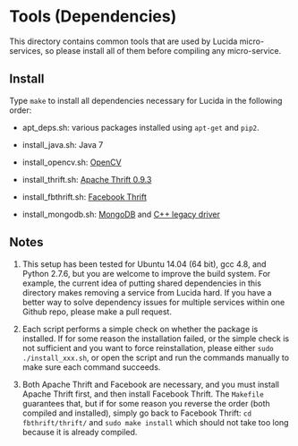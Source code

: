 # Tools (Dependencies)

This directory contains common tools that are used by Lucida micro-services, 
so please install all of them before compiling any micro-service.

## Install

Type `make` to install all dependencies necessary for Lucida in the following order:

- apt_deps.sh: various packages installed using `apt-get` and `pip2`. 

- install_java.sh: Java 7

- install_opencv.sh: [OpenCV](http://opencv.org/)

- install_thrift.sh: [Apache Thrift 0.9.3](https://thrift.apache.org/)

- install_fbthrift.sh: [Facebook Thrift](https://github.com/facebook/fbthrift)

- install_mongodb.sh: [MongoDB](https://www.mongodb.com/)
and [C++ legacy driver](https://github.com/mongodb/mongo-cxx-driver/tree/legacy)

## Notes

1. This setup has been tested for Ubuntu 14.04 (64 bit), gcc 4.8, and Python 2.7.6, but
you are welcome to improve the build system.
For example, the current idea of putting shared dependencies in this directory
makes removing a service from Lucida hard. If you have a better way to solve
dependency issues for multiple services within one Github repo, please make a pull request.

2. Each script performs a simple check on whether the package is
installed. If for some reason the installation failed, or the simple check
is not sufficient and you want to force reinstallation,
please either ```sudo ./install_xxx.sh```, 
or open the script and run the commands manually to make sure each command succeeds.

3. Both Apache Thrift and Facebook are necessary, and you must install Apache Thrift first,
and then install Facebook Thrift. The `Makefile` guarantees that, but
if for some reason you reverse the order (both compiled and installed),
simply go back to Facebook Thrift: `cd fbthrift/thrift/`
and `sudo make install` which should not take too long because it is already compiled.
